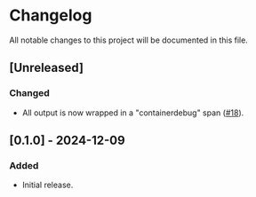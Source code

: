 # Changelog

All notable changes to this project will be documented in this file.

## [Unreleased]

### Changed

- All output is now wrapped in a "containerdebug" span ([#18]).

[#18]: https://github.com/stackabletech/containerdebug/pull/18

## [0.1.0] - 2024-12-09

### Added

- Initial release.
